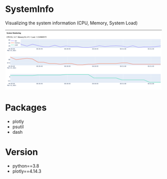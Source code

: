 # SystemInfo

Visualizing the system information (CPU, Memory, System Load)

![alt text](img/app_image.png)

# Packages
- plotly 
- psutil  
- dash 

# Version

- python==3.8
- plotly==4.14.3
